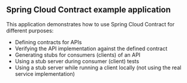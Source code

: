 ## Spring Cloud Contract example application

This application demonstrates how to use Spring Cloud Contract for different purposes:

* Defining contracts for APIs
* Verifying the API implementation against the defined contract
* Generating stubs for consumers (clients) of an API
* Using a stub server during consumer (client) tests
* Using a stub server while running a client locally (not using the real service implementation)

